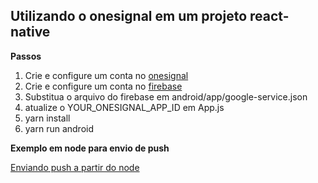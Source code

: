 ## Utilizando o onesignal em um projeto react-native

**Passos**

1. Crie e configure um conta no [onesignal](https://onesignal.com)
2. Crie e configure um conta no [firebase](https://firebase.google.com/?hl=pt-br)
3. Substitua o arquivo do firebase em android/app/google-service.json
4. atualize o YOUR_ONESIGNAL_APP_ID em App.js
5. yarn install
6. yarn run android

**Exemplo em node para envio de push**

[Enviando push a partir do node](https://github.com/lsiqueira-jc/sample-envio-push-onesignal-node)
